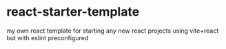 # react-starter-template
my own react template for starting any new react projects using vite+react but with eslint preconfigured
